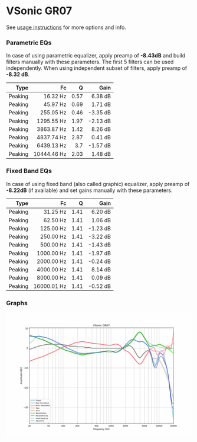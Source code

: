 # VSonic GR07
See [usage instructions](https://github.com/jaakkopasanen/AutoEq#usage) for more options and info.

### Parametric EQs
In case of using parametric equalizer, apply preamp of **-8.43dB** and build filters manually
with these parameters. The first 5 filters can be used independently.
When using independent subset of filters, apply preamp of **-8.32 dB**.

| Type    | Fc          |    Q | Gain     |
|--------:|------------:|-----:|---------:|
| Peaking | 16.32 Hz    | 0.57 | 6.38 dB  |
| Peaking | 45.97 Hz    | 0.69 | 1.71 dB  |
| Peaking | 255.05 Hz   | 0.46 | -3.35 dB |
| Peaking | 1295.55 Hz  | 1.97 | -2.13 dB |
| Peaking | 3863.87 Hz  | 1.42 | 8.26 dB  |
| Peaking | 4837.74 Hz  | 2.87 | 0.41 dB  |
| Peaking | 6439.13 Hz  | 3.7  | -1.57 dB |
| Peaking | 10444.46 Hz | 2.03 | 1.48 dB  |

### Fixed Band EQs
In case of using fixed band (also called graphic) equalizer, apply preamp of **-8.22dB**
(if available) and set gains manually with these parameters.

| Type    | Fc          |    Q | Gain     |
|--------:|------------:|-----:|---------:|
| Peaking | 31.25 Hz    | 1.41 | 6.20 dB  |
| Peaking | 62.50 Hz    | 1.41 | 1.06 dB  |
| Peaking | 125.00 Hz   | 1.41 | -1.23 dB |
| Peaking | 250.00 Hz   | 1.41 | -3.22 dB |
| Peaking | 500.00 Hz   | 1.41 | -1.43 dB |
| Peaking | 1000.00 Hz  | 1.41 | -1.97 dB |
| Peaking | 2000.00 Hz  | 1.41 | -0.24 dB |
| Peaking | 4000.00 Hz  | 1.41 | 8.14 dB  |
| Peaking | 8000.00 Hz  | 1.41 | 0.09 dB  |
| Peaking | 16000.01 Hz | 1.41 | -0.52 dB |

### Graphs
![](./VSonic%20GR07.png)